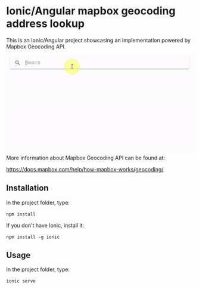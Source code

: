 # Ionic/Angular mapbox geocoding address lookup
This is an Ionic/Angular project showcasing an implementation powered by Mapbox Geocoding API.

![](demo.gif)


More information about Mapbox Geocoding API can be found at:

https://docs.mapbox.com/help/how-mapbox-works/geocoding/

## Installation

In the project folder, type:
```
npm install
```

If you don't have Ionic, install it:
```
npm install -g ionic
```

## Usage

In the project folder, type:
```
ionic serve
```
